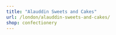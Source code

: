 ```yaml
---
title: "Alauddin Sweets and Cakes"
url: /london/alauddin-sweets-and-cakes/
shop: confectionery
---
```

